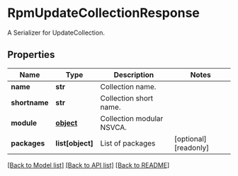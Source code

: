 # RpmUpdateCollectionResponse

A Serializer for UpdateCollection.
## Properties
Name | Type | Description | Notes
------------ | ------------- | ------------- | -------------
**name** | **str** | Collection name. | 
**shortname** | **str** | Collection short name. | 
**module** | [**object**](.md) | Collection modular NSVCA. | 
**packages** | **list[object]** | List of packages | [optional] [readonly] 

[[Back to Model list]](../README.md#documentation-for-models) [[Back to API list]](../README.md#documentation-for-api-endpoints) [[Back to README]](../README.md)


